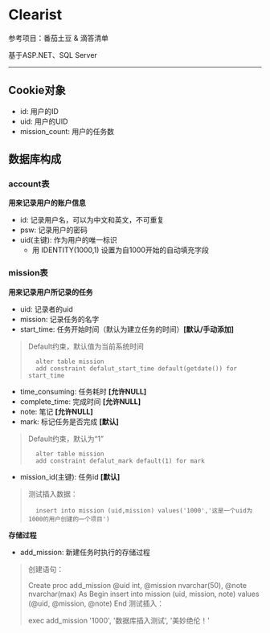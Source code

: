 # Clearist
参考项目：番茄土豆 & 滴答清单

基于ASP.NET、SQL Server
***
## Cookie对象
* id: 用户的ID
* uid: 用户的UID
* mission_count: 用户的任务数

## 数据库构成

### account表

**用来记录用户的账户信息**

* id: 记录用户名，可以为中文和英文，不可重复
* psw: 记录用户的密码
* uid(主键): 作为用户的唯一标识
	* 用 IDENTITY(1000,1) 设置为自1000开始的自动填充字段

### mission表

**用来记录用户所记录的任务**

* uid: 记录者的uid
* mission: 记录任务的名字
* start_time: 任务开始时间（默认为建立任务的时间）**[默认/手动添加]**
> Default约束，默认值为当前系统时间
>
>		alter table mission
>		add constraint defalut_start_time default(getdate()) for start_time

* time_consuming: 任务耗时 **[允许NULL]**
* complete_time: 完成时间 **[允许NULL]**
* note: 笔记 **[允许NULL]**
* mark: 标记任务是否完成 **[默认]**
> Default约束，默认为“1”
>
>		alter table mission
>		add constraint defalut_mark default(1) for mark

* mission_id(主键): 任务id **[默认]**

> 测试插入数据：
>
> 		insert into mission (uid,mission) values('1000','这是一个uid为1000的用户创建的一个项目')

**存储过程**
* add_mission: 新建任务时执行的存储过程
> 创建语句：
>
> 	Create proc add_mission @uid int, @mission nvarchar(50), @note nvarchar(max)
> 	As
> 	Begin
>		insert into mission (uid, mission, note)
>		values (@uid, @mission, @note)
> 	End
> 测试插入：
>
> 	exec add_mission '1000', '数据库插入测试', '美妙绝伦！'






